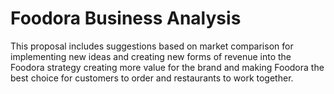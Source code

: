 # Foodora Business Analysis

This proposal includes suggestions based on market comparison for implementing new ideas and creating new forms of revenue into the Foodora strategy creating more value for the brand and making Foodora the best choice for customers to order and restaurants to work together. 
